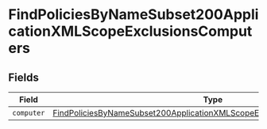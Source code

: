 # FindPoliciesByNameSubset200ApplicationXMLScopeExclusionsComputers


## Fields

| Field                                                                                                                                                                             | Type                                                                                                                                                                              | Required                                                                                                                                                                          | Description                                                                                                                                                                       |
| --------------------------------------------------------------------------------------------------------------------------------------------------------------------------------- | --------------------------------------------------------------------------------------------------------------------------------------------------------------------------------- | --------------------------------------------------------------------------------------------------------------------------------------------------------------------------------- | --------------------------------------------------------------------------------------------------------------------------------------------------------------------------------- |
| `computer`                                                                                                                                                                        | [FindPoliciesByNameSubset200ApplicationXMLScopeExclusionsComputersComputer](../../models/operations/findpoliciesbynamesubset200applicationxmlscopeexclusionscomputerscomputer.md) | :heavy_minus_sign:                                                                                                                                                                | N/A                                                                                                                                                                               |